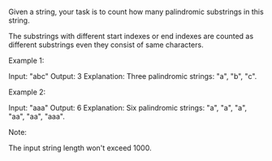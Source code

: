 Given a string, your task is to count how many palindromic substrings in this string.

The substrings with different start indexes or end indexes are counted as different substrings even they consist of same characters.

Example 1:

Input: "abc"
Output: 3
Explanation: Three palindromic strings: "a", "b", "c".
 

Example 2:

Input: "aaa"
Output: 6
Explanation: Six palindromic strings: "a", "a", "a", "aa", "aa", "aaa".
 

Note:

The input string length won't exceed 1000.